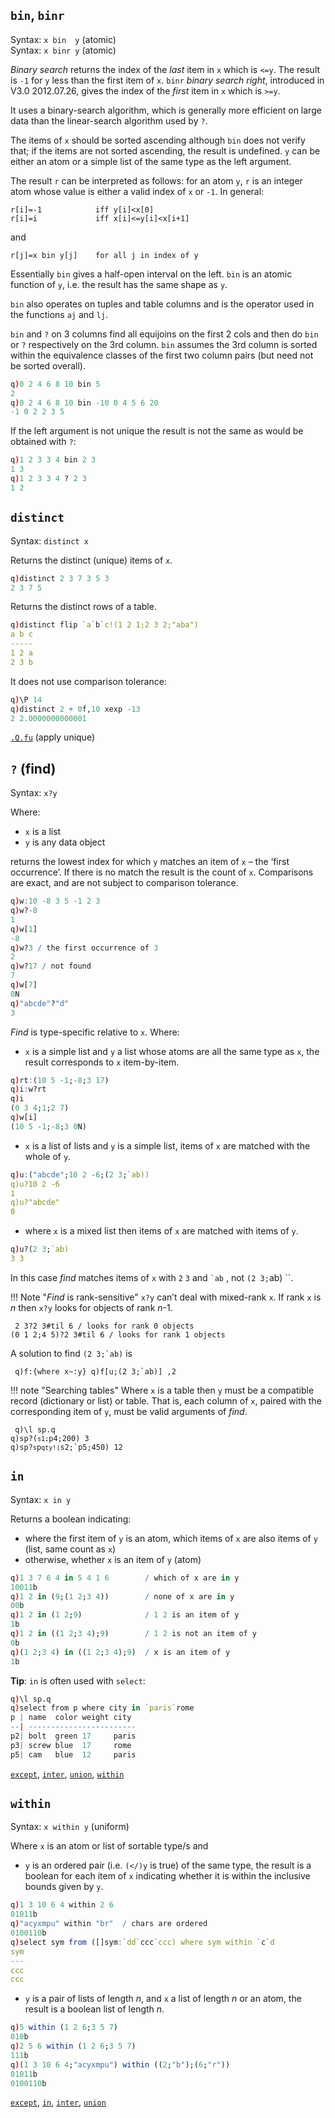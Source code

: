 ## `bin`, `binr`

Syntax: `x bin  y` (atomic)  
Syntax: `x binr y` (atomic)

_Binary search_ returns the index of the _last_ item in `x` which is `<=y`. The result is `-1` for `y` less than the first item of `x`.
`binr` _binary search right_, introduced in V3.0 2012.07.26, gives the index of the _first_ item in `x` which is `>=y`.

It uses a binary-search algorithm, which is generally more efficient on large data than the linear-search algorithm used by `?`.

The items of `x` should be sorted ascending although `bin` does not verify that; if the items are not sorted ascending, the result is undefined. `y` can be either an atom or a simple list of the same type as the left argument.

The result `r` can be interpreted as follows: for an atom `y`, `r` is an integer atom whose value is either a valid index of `x` or `-1`. In general:

    r[i]=-1            iff y[i]<x[0]
    r[i]=i             iff x[i]<=y[i]<x[i+1]

and

    r[j]=x bin y[j]    for all j in index of y

Essentially `bin` gives a half-open interval on the left. `bin` is an atomic function of `y`, i.e. the result has the same shape as `y`.

`bin` also operates on tuples and table columns and is the operator used in the functions `aj` and `lj`.

`bin` and `?` on 3 columns find all equijoins on the first 2 cols and then do `bin` or `?` respectively on the 3rd column. `bin` assumes the 3rd column is sorted within the equivalence classes of the first two column pairs (but need not be sorted overall).
```q
q)0 2 4 6 8 10 bin 5
2
q)0 2 4 6 8 10 bin -10 0 4 5 6 20
-1 0 2 2 3 5
```
If the left argument is not unique the result is not the same as would be obtained with `?`:
```q
q)1 2 3 3 4 bin 2 3
1 3
q)1 2 3 3 4 ? 2 3
1 2
```


## `distinct`

Syntax: `distinct x`

Returns the distinct (unique) items of `x`.
```q
q)distinct 2 3 7 3 5 3
2 3 7 5
```
Returns the distinct rows of a table.
```q
q)distinct flip `a`b`c!(1 2 1;2 3 2;"aba")
a b c
-----
1 2 a
2 3 b
```
It does not use comparison tolerance:
```q
q)\P 14
q)distinct 2 + 0f,10 xexp -13
2 2.0000000000001
```
<i class="far fa-hand-point-right"></i> [`.Q.fu`](dotq/#qfu-apply-unique) (apply unique)

## `?` (find)

Syntax: `x?y` 

Where: 

- `x` is a list
- `y` is any data object

returns the lowest index for which `y` matches an item of `x` – the ‘first occurrence’. If there is no match the result is the count of `x`. Comparisons are exact, and are not subject to comparison tolerance.
```q
q)w:10 -8 3 5 -1 2 3
q)w?-8
1
q)w[1]
-8
q)w?3 / the first occurrence of 3
2
q)w?17 / not found
7
q)w[7]
0N
q)"abcde"?"d"
3
```
_Find_ is type-specific relative to `x`. Where:

- `x` is a simple list and `y` a list whose atoms are all the same type as `x`, the result corresponds to `x` item-by-item.
```q
q)rt:(10 5 -1;-8;3 17)
q)i:w?rt
q)i
(0 3 4;1;2 7)
q)w[i]
(10 5 -1;-8;3 0N)
```

- `x` is a list of lists and `y` is a simple list, items of `x` are matched with the whole of `y`.
```q
q)u:("abcde";10 2 -6;(2 3;`ab))
q)u?10 2 -6
1
q)u?"abcde"
0
```

- where `x` is a mixed list then items of `x` are matched with items of `y`.
```q
q)u?(2 3;`ab)
3 3
```
In this case _find_ matches items of `x` with `2` `3` and `` `ab `` , not `(2 3;`ab) ``.

!!! Note "_Find_ is rank-sensitive"
    `x?y` can’t deal with mixed-rank `x`. If rank `x` is _n_ then `x?y` looks for objects of rank _n_-1.
    <pre><code class="language-q">
    2 3?2 3#til 6  / looks for rank 0 objects
    (0 1 2;4 5)?2 3#til 6 / looks for rank 1 objects
    </code></pre>
    A solution to find ``(2 3;`ab)`` is
    <pre><code class="language-q">
    q)f:{where x~\:y}
    q)f[u;(2 3;`ab)]
    ,2
    </code></pre>

!!! note "Searching tables"
    Where `x` is a table then `y` must be a compatible record (dictionary or list) or table. That is, each column of `x`, paired with the corresponding item of `y`, must be valid arguments of _find_.
    <pre><code class="language-q">
    q)\l sp.q
    q)sp?(`s1;`p4;200)
    3
    q)sp?`s`p`qty!(`s2;`p5;450)
    12
    </code></pre>


## `in`

Syntax: `x in y`

Returns a boolean indicating: 

- where the first item of `y` is an atom, which items of `x` are also items of `y` (list, same count as `x`)
- otherwise, whether `x` is an item of `y` (atom) 

```q
q)1 3 7 6 4 in 5 4 1 6        / which of x are in y
10011b
q)1 2 in (9;(1 2;3 4))        / none of x are in y
00b
q)1 2 in (1 2;9)              / 1 2 is an item of y
1b
q)1 2 in ((1 2;3 4);9)        / 1 2 is not an item of y
0b
q)(1 2;3 4) in ((1 2;3 4);9)  / x is an item of y
1b
```

**Tip**: `in` is often used with `select`:

```q
q)\l sp.q
q)select from p where city in `paris`rome
p | name  color weight city
--| ------------------------
p2| bolt  green 17     paris
p3| screw blue  17     rome
p5| cam   blue  12     paris
```
<i class="far fa-hand-point-right"></i> [`except`](select/#except), [`inter`](select/#inter), [`union`](select/#union), [`within`](#within)


## `within`


Syntax: `x within y` (uniform)

Where `x` is an atom or list of sortable type/s and

- `y` is an ordered pair (i.e. `(</)y` is true) of the same type, the result is a boolean for each item of `x` indicating whether it is within the inclusive bounds given by `y`.
```q
q)1 3 10 6 4 within 2 6
01011b
q)"acyxmpu" within "br"  / chars are ordered
0100110b
q)select sym from ([]sym:`dd`ccc`ccc) where sym within `c`d
sym
---
ccc
ccc
```

- `y` is a pair of lists of length _n_, and `x` a list of length _n_ or an atom, the result is a boolean list of length _n_. 
```q
q)5 within (1 2 6;3 5 7)
010b
q)2 5 6 within (1 2 6;3 5 7)
111b
q)(1 3 10 6 4;"acyxmpu") within ((2;"b");(6;"r"))
01011b
0100110b
```

<i class="far fa-hand-point-right"></i> [`except`](select/#except), [`in`](#in), [`inter`](select/#inter), [`union`](select/#union) 


